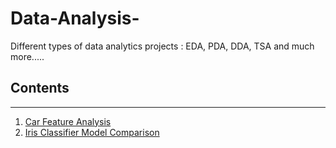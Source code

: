 # Data-Analysis-
Different types of data analytics projects : EDA, PDA, DDA, TSA and much more.....
## Contents

<hr>

<ol>
  <li><a href="https://github.com/MainakRepositor/Data-Analysis/blob/master/Car_Features_Analysis.ipynb"> Car Feature Analysis</a></li>
  <li><a href="https://github.com/MainakRepositor/Data-Analysis/blob/master/Iris_Classifier_Model_Comparison.ipynb"> Iris Classifier Model Comparison</a></li>
</ol>
